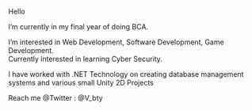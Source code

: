 Hello

I’m currently in my final year of doing BCA.

I’m interested in Web Development, Software Development, Game Development.
<br>
Currently interested in learning Cyber Security.

I have worked with .NET Technology on creating database management systems and various small Unity 2D Projects

Reach me @Twitter : @V_bty

